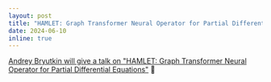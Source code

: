 ```yaml
---
layout: post
title: "HAMLET: Graph Transformer Neural Operator for Partial Differential Equations"
date: 2024-06-10
inline: true
---
```


[Andrey Bryutkin will give a talk on "HAMLET: Graph Transformer Neural Operator for Partial Differential Equations"](projects/hamlet_graph_transformer_abryutkin/) :robot:
